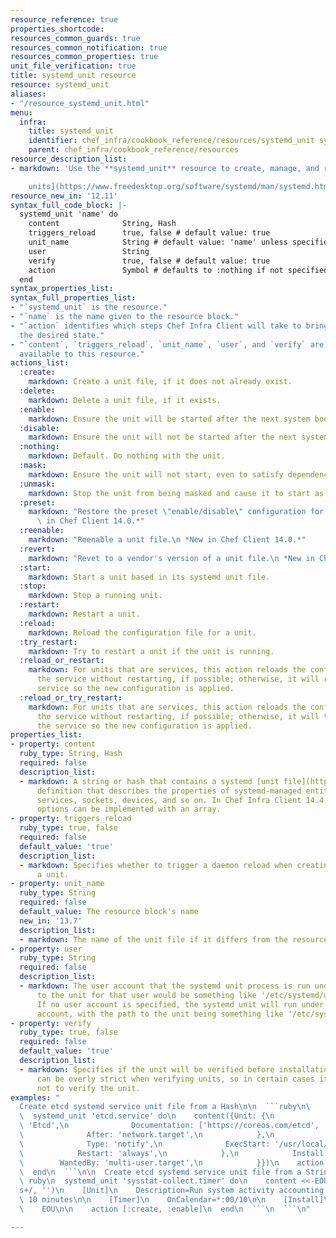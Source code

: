 ```yaml
---
resource_reference: true
properties_shortcode:
resources_common_guards: true
resources_common_notification: true
resources_common_properties: true
unit_file_verification: true
title: systemd_unit resource
resource: systemd_unit
aliases:
- "/resource_systemd_unit.html"
menu:
  infra:
    title: systemd_unit
    identifier: chef_infra/cookbook_reference/resources/systemd_unit systemd_unit
    parent: chef_infra/cookbook_reference/resources
resource_description_list:
- markdown: 'Use the **systemd_unit** resource to create, manage, and run [systemd

    units](https://www.freedesktop.org/software/systemd/man/systemd.html#Concepts).'
resource_new_in: '12.11'
syntax_full_code_block: |-
  systemd_unit 'name' do
    content              String, Hash
    triggers_reload      true, false # default value: true
    unit_name            String # default value: 'name' unless specified
    user                 String
    verify               true, false # default value: true
    action               Symbol # defaults to :nothing if not specified
  end
syntax_properties_list:
syntax_full_properties_list:
- "`systemd_unit` is the resource."
- "`name` is the name given to the resource block."
- "`action` identifies which steps Chef Infra Client will take to bring the node into
  the desired state."
- "`content`, `triggers_reload`, `unit_name`, `user`, and `verify` are the properties
  available to this resource."
actions_list:
  :create:
    markdown: Create a unit file, if it does not already exist.
  :delete:
    markdown: Delete a unit file, if it exists.
  :enable:
    markdown: Ensure the unit will be started after the next system boot.
  :disable:
    markdown: Ensure the unit will not be started after the next system boot.
  :nothing:
    markdown: Default. Do nothing with the unit.
  :mask:
    markdown: Ensure the unit will not start, even to satisfy dependencies.
  :unmask:
    markdown: Stop the unit from being masked and cause it to start as specified.
  :preset:
    markdown: "Restore the preset \"enable/disable\" configuration for a unit.\n *New\
      \ in Chef Client 14.0.*"
  :reenable:
    markdown: "Reenable a unit file.\n *New in Chef Client 14.0.*"
  :revert:
    markdown: "Revet to a vendor's version of a unit file.\n *New in Chef Client 14.0.*"
  :start:
    markdown: Start a unit based in its systemd unit file.
  :stop:
    markdown: Stop a running unit.
  :restart:
    markdown: Restart a unit.
  :reload:
    markdown: Reload the configuration file for a unit.
  :try_restart:
    markdown: Try to restart a unit if the unit is running.
  :reload_or_restart:
    markdown: For units that are services, this action reloads the configuration of
      the service without restarting, if possible; otherwise, it will restart the
      service so the new configuration is applied.
  :reload_or_try_restart:
    markdown: For units that are services, this action reloads the configuration of
      the service without restarting, if possible; otherwise, it will try to restart
      the service so the new configuration is applied.
properties_list:
- property: content
  ruby_type: String, Hash
  required: false
  description_list:
  - markdown: A string or hash that contains a systemd [unit file](https://www.freedesktop.org/software/systemd/man/systemd.unit.html)
      definition that describes the properties of systemd-managed entities, such as
      services, sockets, devices, and so on. In Chef Infra Client 14.4 or later, repeatable
      options can be implemented with an array.
- property: triggers_reload
  ruby_type: true, false
  required: false
  default_value: 'true'
  description_list:
  - markdown: Specifies whether to trigger a daemon reload when creating or deleting
      a unit.
- property: unit_name
  ruby_type: String
  required: false
  default_value: The resource block's name
  new_in: '13.7'
  description_list:
  - markdown: The name of the unit file if it differs from the resource block's name.
- property: user
  ruby_type: String
  required: false
  description_list:
  - markdown: The user account that the systemd unit process is run under. The path
      to the unit for that user would be something like '/etc/systemd/user/sshd.service'.
      If no user account is specified, the systemd unit will run under a 'system'
      account, with the path to the unit being something like '/etc/systemd/system/sshd.service'.
- property: verify
  ruby_type: true, false
  required: false
  default_value: 'true'
  description_list:
  - markdown: Specifies if the unit will be verified before installation. Systemd
      can be overly strict when verifying units, so in certain cases it is preferable
      not to verify the unit.
examples: "
  Create etcd systemd service unit file from a Hash\n\n  ```ruby\n\
  \  systemd_unit 'etcd.service' do\n    content({Unit: {\n              Description:\
  \ 'Etcd',\n              Documentation: ['https://coreos.com/etcd', 'man:etcd(1)'],\n\
  \              After: 'network.target',\n            },\n            Service: {\n\
  \              Type: 'notify',\n              ExecStart: '/usr/local/etcd',\n  \
  \            Restart: 'always',\n            },\n            Install: {\n      \
  \        WantedBy: 'multi-user.target',\n            }})\n    action [:create, :enable]\n\
  \  end\n  ```\n\n  Create etcd systemd service unit file from a String\n\n  ```\
  \ ruby\n  systemd_unit 'sysstat-collect.timer' do\n    content <<-EOU.gsub(/^\\\
  s+/, '')\n    [Unit]\n    Description=Run system activity accounting tool every\
  \ 10 minutes\n\n    [Timer]\n    OnCalendar=*:00/10\n\n    [Install]\n    WantedBy=sysstat.service\n\
  \    EOU\n\n    action [:create, :enable]\n  end\n  ```\n  ```\n"

---
```

